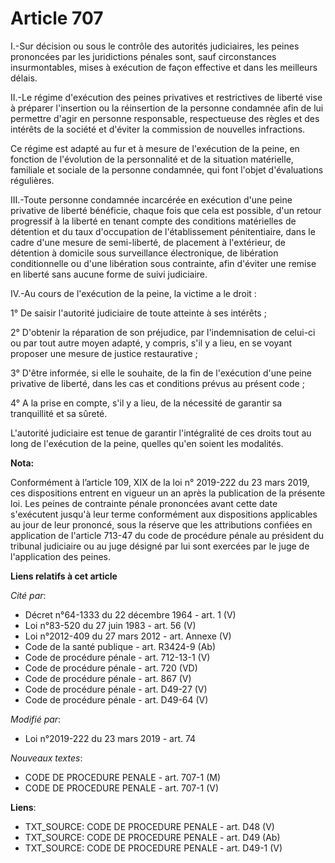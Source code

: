 # Article 707

I.-Sur décision ou sous le contrôle des autorités judiciaires, les peines prononcées par les juridictions pénales sont, sauf
circonstances insurmontables, mises à exécution de façon effective et dans les meilleurs délais. 

II.-Le régime d'exécution des peines privatives et restrictives de liberté vise à préparer l'insertion ou la réinsertion de
la personne condamnée afin de lui permettre d'agir en personne responsable, respectueuse des règles et des intérêts de la
société et d'éviter la commission de nouvelles infractions. 

Ce régime est adapté au fur et à mesure de l'exécution de la peine, en fonction de l'évolution de la personnalité et de la
situation matérielle, familiale et sociale de la personne condamnée, qui font l'objet d'évaluations régulières. 

III.-Toute personne condamnée incarcérée en exécution d'une peine privative de liberté bénéficie, chaque fois que cela est
possible, d'un retour progressif à la liberté en tenant compte des conditions matérielles de détention et du taux
d'occupation de l'établissement pénitentiaire, dans le cadre d'une mesure de semi-liberté, de placement à l'extérieur, de
détention à domicile sous surveillance électronique, de libération conditionnelle ou d'une libération sous contrainte, afin
d'éviter une remise en liberté sans aucune forme de suivi judiciaire. 

IV.-Au cours de l'exécution de la peine, la victime a le droit : 

1° De saisir l'autorité judiciaire de toute atteinte à ses intérêts ; 

2° D'obtenir la réparation de son préjudice, par l'indemnisation de celui-ci ou par tout autre moyen adapté, y compris, s'il
y a lieu, en se voyant proposer une mesure de justice restaurative ; 

3° D'être informée, si elle le souhaite, de la fin de l'exécution d'une peine privative de liberté, dans les cas et
conditions prévus au présent code ; 

4° A la prise en compte, s'il y a lieu, de la nécessité de garantir sa tranquillité et sa sûreté. 

L'autorité judiciaire est tenue de garantir l'intégralité de ces droits tout au long de l'exécution de la peine, quelles
qu'en soient les modalités.

**Nota:**

Conformément à l’article 109, XIX de la loi n° 2019-222 du 23 mars 2019, ces dispositions entrent en vigueur un an après la
publication de la présente loi. Les peines de contrainte pénale prononcées avant cette date s'exécutent jusqu'à leur terme
conformément aux dispositions applicables au jour de leur prononcé, sous la réserve que les attributions confiées en
application de l'article 713-47 du code de procédure pénale au président du tribunal judiciaire ou au juge désigné par lui
sont exercées par le juge de l'application des peines.

**Liens relatifs à cet article**

_Cité par_:

  - Décret n°64-1333 du 22 décembre 1964 - art. 1 (V)
  - Loi n°83-520 du 27 juin 1983 - art. 56 (V)
  - Loi n°2012-409  du 27 mars 2012 - art. Annexe (V)
  - Code de la santé publique - art. R3424-9 (Ab)
  - Code de procédure pénale - art. 712-13-1 (V)
  - Code de procédure pénale - art. 720 (VD)
  - Code de procédure pénale - art. 867 (V)
  - Code de procédure pénale - art. D49-27 (V)
  - Code de procédure pénale - art. D49-64 (V)

_Modifié par_:

  - Loi n°2019-222 du 23 mars 2019 - art. 74

_Nouveaux textes_:

  - CODE DE PROCEDURE PENALE - art. 707-1 (M)
  - CODE DE PROCEDURE PENALE - art. 707-1 (V)

**Liens**:

  - TXT_SOURCE: CODE DE PROCEDURE PENALE - art. D48 (V)
  - TXT_SOURCE: CODE DE PROCEDURE PENALE - art. D49 (Ab)
  - TXT_SOURCE: CODE DE PROCEDURE PENALE - art. D49-1 (V)
